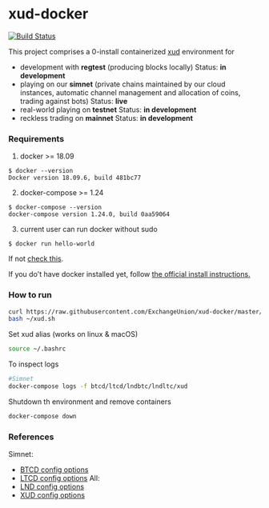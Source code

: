 xud-docker
==========

[![Build Status](https://travis-ci.org/ExchangeUnion/xud-docker.svg?branch=master)](https://travis-ci.org/ExchangeUnion/xud-docker)

This project comprises a 0-install containerized [xud](https://github.com/ExchangeUnion/xud) environment for
* development with **regtest** (producing blocks locally)
Status: **in development**
* playing on our **simnet** (private chains maintained by our cloud instances, automatic channel management and allocation of coins, trading against bots)
Status: **live**
* real-world playing on **testnet**
Status: **in development**
* reckless trading on **mainnet**
Status: **in development**

### Requirements

1. docker >= 18.09
```
$ docker --version
Docker version 18.09.6, build 481bc77
```
2. docker-compose >= 1.24
```
$ docker-compose --version
docker-compose version 1.24.0, build 0aa59064
```
3. current user can run docker without sudo
```
$ docker run hello-world
```
If not [check this](https://docs.docker.com/install/linux/linux-postinstall/).

If you do't have docker installed yet, follow [the official install instructions.](https://docs.docker.com/install/)


### How to run

```bash
curl https://raw.githubusercontent.com/ExchangeUnion/xud-docker/master/xud.sh -o ~/xud.sh
bash ~/xud.sh 
```

Set xud alias (works on linux & macOS)
```bash
source ~/.bashrc
```

To inspect logs
```bash
#Simnet
docker-compose logs -f btcd/ltcd/lndbtc/lndltc/xud
```

Shutdown th environment and remove containers
```bash
docker-compose down
```

### References
Simnet:
* [BTCD config options](https://godoc.org/github.com/btcsuite/btcd)
* [LTCD config options](https://godoc.org/github.com/ltcsuite/ltcd)
All:
* [LND config options](https://github.com/lightningnetwork/lnd/blob/master/sample-lnd.conf)
* [XUD config options](https://github.com/ExchangeUnion/xud/blob/master/sample-xud.conf)

